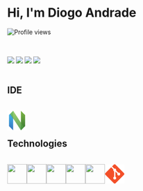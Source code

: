 <!--
<img align="right" height="590em" src="https://raw.githubusercontent.com/gist/maykbrito/618ef18e3bbb7cdfd200f3a4fc1aabc6/raw/201d47c76006c99fe0dc55ea92e76bdca5537f08/githubcard.svg"/> -->
# Hi, I'm Diogo Andrade
<p align="left"> <img src="https://komarev.com/ghpvc/?username=DiogoAMoura&color=red" alt="Profile views" /> </p>
<br><br>
<a href="https://www.youtube.com/@sumamaproductions.1692" target="_blank"><img src="https://img.shields.io/badge/YouTube-FF0000?style=for-the-badge&logo=youtube&logoColor=white" target="_blank"></a>
  <a href="https://www.instagram.com/diogo_a_dam/" target="_blank"><img src="https://img.shields.io/badge/-Instagram-%23E4405F?style=for-the-badge&logo=instagram&logoColor=white" target="_blank"></a> 
  <a href="diogo.andradejan@gmail.com"><img src="https://img.shields.io/badge/-Gmail-%23333?style=for-the-badge&logo=gmail&logoColor=white" target="_blank"></a>
  <a href="https://www.linkedin.com/in/diogo-andrade-246aa521b/" target="_blank"><img src="https://img.shields.io/badge/-LinkedIn-%230077B5?style=for-the-badge&logo=linkedin&logoColor=white" target="_blank"></a> 
<br>

<br>

## IDE
<br>
<div style="width:100">
<img src="https://raw.githubusercontent.com/devicons/devicon/master/icons/neovim/neovim-original.svg" width="45" height="45" align="left">
</div>
<br>

<br>

## Technologies
<br>
<div style="width:100">
<img src="https://cdn.jsdelivr.net/gh/devicons/devicon@latest/icons/lua/lua-original.svg" width="45" height="45" align="left">
<img src="https://cdn.jsdelivr.net/gh/devicons/devicon/icons/cplusplus/cplusplus-original.svg" width="45" height="45" align="left">
<img src="https://cdn.jsdelivr.net/gh/devicons/devicon/icons/sdl/sdl-plain.svg" width="45" height="45" align="left">
<img src="https://cdn.jsdelivr.net/gh/devicons/devicon/icons/csharp/csharp-original.svg" width="45" height="45" align="left">
<img src="https://upload.wikimedia.org/wikipedia/commons/e/e6/MonoGame_Logo.svg" width="45" height="45" align="left">
  
<img src="https://raw.githubusercontent.com/devicons/devicon/master/icons/git/git-original.svg" width="45" height="45" align="left">
</div>

